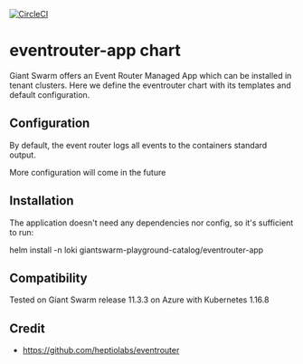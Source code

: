[![CircleCI](https://circleci.com/gh/giantswarm/eventrouter-app.svg?style=shield)](https://circleci.com/gh/giantswarm/eventrouter-app)

# eventrouter-app chart

Giant Swarm offers an Event Router Managed App which can be installed in tenant clusters.
Here we define the eventrouter chart with its templates and default configuration.


## Configuration
By default, the event router logs all events to the containers standard output.

More configuration will come in the future

## Installation
The application doesn't need any dependencies nor config, so it's sufficient to run:

helm install -n loki giantswarm-playground-catalog/eventrouter-app

## Compatibility
Tested on Giant Swarm release 11.3.3 on Azure with Kubernetes 1.16.8

## Credit

* https://github.com/heptiolabs/eventrouter
